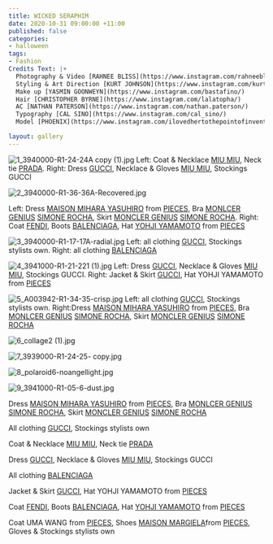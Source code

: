 ```yaml
---
title: WICKED SERAPHIM
date: 2020-10-31 09:00:00 +11:00
published: false
categories:
- halloween
tags:
- Fashion
Credits Text: |+
  Photography & Video [RAHNEE BLISS](https://www.instagram.com/rahneebliss/)
  Styling & Art Direction [KURT JOHNSON](https://www.instagram.com/kurt__johnson/)
  Make up [YASMIN GOONWEYN](https://www.instagram.com/bastafino/)
  Hair [CHRISTOPHER BYRNE](https://www.instagram.com/lalatopha/)
  AC [NATHAN PATERSON](https://www.instagram.com/nathan.paterson/)
  Typography [CAL SINO](https://www.instagram.com/cal_sino/)
  Model [PHOENIX](https://www.instagram.com/ilovedhertothepointofinvention/)

layout: gallery
---
```


![1_3940000-R1-24-24A copy (1).jpg](/uploads/1_3940000-R1-24-24A%20copy%20(1).jpg)
Left: Coat & Necklace [MIU MIU](https://www.miumiu.com/au/en.html), Neck tie [PRADA](https://www.prada.com/au/en.html). Right: Dress [GUCCI](https://www.gucci.com/au/en_au/), Necklace & Gloves [MIU MIU](https://www.miumiu.com/au/en.html), Stockings GUCCI


![2_3940000-R1-36-36A-Recovered.jpg](/uploads/2_3940000-R1-36-36A-Recovered.jpg)

Left: Dress [MAISON MIHARA YASUHIRO](https://www.instagram.com/miharayasuhiro_official/) from [PIECES](https://www.instagram.com/pieces.oceania/), Bra [MONLCER GENIUS](https://www.instagram.com/moncler/) [SIMONE ROCHA](https://www.instagram.com/simonerocha_/), Skirt [MONCLER GENIUS](https://www.instagram.com/moncler/) [SIMONE ROCHA](https://www.instagram.com/simonerocha_/). Right: Coat [FENDI](https://www.fendi.com/au/), Boots [BALENCIAGA](https://www.balenciaga.com/au), Hat [YOHJI YAMAMOTO](https://www.instagram.com/yohjiyamamotoofficial/) from
[PIECES](https://www.instagram.com/pieces.oceania/)


![3_3940000-R1-17-17A-radial.jpg](/uploads/3_3940000-R1-17-17A-radial.jpg)
Left: all clothing [GUCCI](https://www.gucci.com/au/en_au/), Stockings stylists own. Right: all clothing [BALENCIAGA](https://www.balenciaga.com/au)

![4_3941000-R1-21-221 (1).jpg](/uploads/4_3941000-R1-21-221%20(1).jpg)
Left: Dress [GUCCI](https://www.gucci.com/au/en_au/), Necklace & Gloves [MIU MIU](https://www.miumiu.com/au/en.html), Stockings GUCCI. Right: Jacket & Skirt [GUCCI](https://www.gucci.com/au/en_au/), Hat YOHJI YAMAMOTO from [PIECES](https://www.instagram.com/pieces.oceania/)


![5_A003942-R1-34-35-crisp.jpg](/uploads/5_A003942-R1-34-35-crisp.jpg)
Left: all clothing [GUCCI](https://www.gucci.com/au/en_au/), Stockings stylists own. Right:Dress [MAISON MIHARA YASUHIRO](https://www.instagram.com/miharayasuhiro_official/) from [PIECES](https://www.instagram.com/pieces.oceania/), Bra [MONLCER GENIUS](https://www.instagram.com/moncler/) [SIMONE ROCHA](https://www.instagram.com/simonerocha_/), Skirt [MONCLER GENIUS](https://www.instagram.com/moncler/) [SIMONE ROCHA](https://www.instagram.com/simonerocha_/)




![6_collage2 (1).jpg](/uploads/6_collage2%20(1).jpg)

![7_3939000-R1-24-25- copy.jpg](/uploads/7_3939000-R1-24-25-%20copy.jpg)

![8_polaroid6-noangellight.jpg](/uploads/8_polaroid6-noangellight.jpg)

![9_3941000-R1-05-6-dust.jpg](/uploads/9_3941000-R1-05-6-dust.jpg)


Dress [MAISON MIHARA YASUHIRO](https://www.instagram.com/miharayasuhiro_official/) from [PIECES](https://www.instagram.com/pieces.oceania/), Bra [MONLCER GENIUS](https://www.instagram.com/moncler/) [SIMONE ROCHA](https://www.instagram.com/simonerocha_/), Skirt [MONCLER GENIUS](https://www.instagram.com/moncler/) [SIMONE ROCHA](https://www.instagram.com/simonerocha_/)


All clothing [GUCCI](https://www.gucci.com/au/en_au/), Stockings stylists own 


Coat & Necklace [MIU MIU](https://www.miumiu.com/au/en.html), Neck tie [PRADA](https://www.prada.com/au/en.html)


Dress [GUCCI](https://www.gucci.com/au/en_au/), Necklace & Gloves [MIU MIU](https://www.miumiu.com/au/en.html), Stockings GUCCI


All clothing [BALENCIAGA](https://www.balenciaga.com/au)


Jacket & Skirt [GUCCI](https://www.gucci.com/au/en_au/), Hat YOHJI YAMAMOTO from [PIECES](https://www.instagram.com/pieces.oceania/)


Coat [FENDI](https://www.fendi.com/au/), Boots [BALENCIAGA](https://www.balenciaga.com/au), Hat [YOHJI YAMAMOTO](https://www.instagram.com/yohjiyamamotoofficial/) from
[PIECES](https://www.instagram.com/pieces.oceania/)


Coat UMA WANG from [PIECES](https://www.instagram.com/pieces.oceania/), Shoes [MAISON MARGIELA](https://www.maisonmargiela.com/au)from
[PIECES](https://www.instagram.com/pieces.oceania/), Gloves & Stockings stylists own